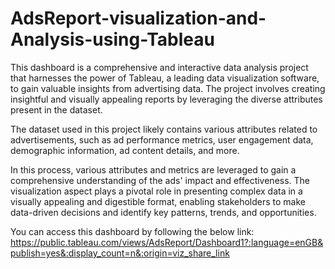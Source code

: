 # AdsReport-visualization-and-Analysis-using-Tableau
This dashboard is a comprehensive and interactive data analysis project that harnesses the power of Tableau, a leading data visualization software, to gain valuable insights from advertising data. The project involves creating insightful and visually appealing reports by leveraging the diverse attributes present in the dataset.

The dataset used in this project likely contains various attributes related to advertisements, such as ad performance metrics, user engagement data, demographic information, ad content details, and more.

In this process, various attributes and metrics are leveraged to gain a comprehensive understanding of the ads' impact and effectiveness. The visualization aspect plays a pivotal role in presenting complex data in a visually appealing and digestible format, enabling stakeholders to make data-driven decisions and identify key patterns, trends, and opportunities.

You can access this dashboard by following the below link: https://public.tableau.com/views/AdsReport/Dashboard1?:language=enGB&publish=yes&:display_count=n&:origin=viz_share_link
